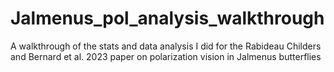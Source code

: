 # Jalmenus_pol_analysis_walkthrough
A walkthrough of the stats and data analysis I did for the Rabideau Childers and Bernard et al. 2023 paper on polarization vision in Jalmenus butterflies
